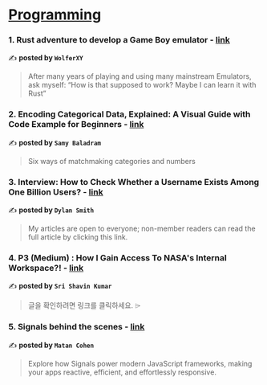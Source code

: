 
<h1><a href=https://medium.com/tag/programming/recommended target="_blank" rel="noopener noreferrer">Programming</a></h1>
<h3>1. Rust adventure to develop a Game Boy emulator - <a href="https://medium.com/@wolferxy/rust-adventure-to-develop-a-game-boy-emulator-838646ee3a31" target="_blank" rel="noopener noreferrer">link</a></h3>

✍️ **posted by `WolferXY`**

<blockquote>After many years of playing and using many mainstream Emulators, ask myself: “How is that supposed to work? Maybe I can learn it with Rust”</blockquote>

<h3>2. Encoding Categorical Data, Explained: A Visual Guide with Code Example for Beginners - <a href="https://medium.com/towards-data-science/encoding-categorical-data-explained-a-visual-guide-with-code-example-for-beginners-b169ac4193ae" target="_blank" rel="noopener noreferrer">link</a></h3>

✍️ **posted by `Samy Baladram`**

<blockquote>Six ways of matchmaking categories and numbers</blockquote>

<h3>3. Interview: How to Check Whether a Username Exists Among One Billion Users? - <a href="https://medium.com/javarevisited/interview-how-to-check-whether-a-username-exists-among-one-billion-users-ffa0d0522998" target="_blank" rel="noopener noreferrer">link</a></h3>

✍️ **posted by `Dylan Smith`**

<blockquote>My articles are open to everyone; non-member readers can read the full article by clicking this link.</blockquote>

<h3>4. P3 (Medium) : How I Gain Access To NASA's Internal Workspace?! - <a href="https://medium.com/@srishavinkumar/p3-medium-how-i-gain-access-to-nasas-internal-workspace-d0896fee563c" target="_blank" rel="noopener noreferrer">link</a></h3>

✍️ **posted by `Sri Shavin Kumar`**

<blockquote>글을 확인하려면 링크를 클릭하세요. ⌲</blockquote>

<h3>5. Signals behind the scenes - <a href="https://medium.com/gitconnected/signals-behind-the-scenes-19cbcb6b802b" target="_blank" rel="noopener noreferrer">link</a></h3>

✍️ **posted by `Matan Cohen`**

<blockquote>Explore how Signals power modern JavaScript frameworks, making your apps reactive, efficient, and effortlessly responsive.</blockquote>

